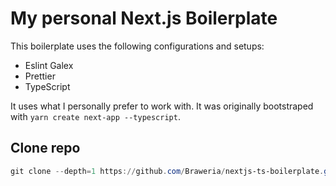 # My personal Next.js Boilerplate

This boilerplate uses the following configurations and setups:

- Eslint Galex
- Prettier
- TypeScript

It uses what I personally prefer to work with. It was originally bootstraped with `yarn create next-app --typescript`.  

## Clone repo

```ps1
git clone --depth=1 https://github.com/Braweria/nextjs-ts-boilerplate.git <dir-app-name>
```
